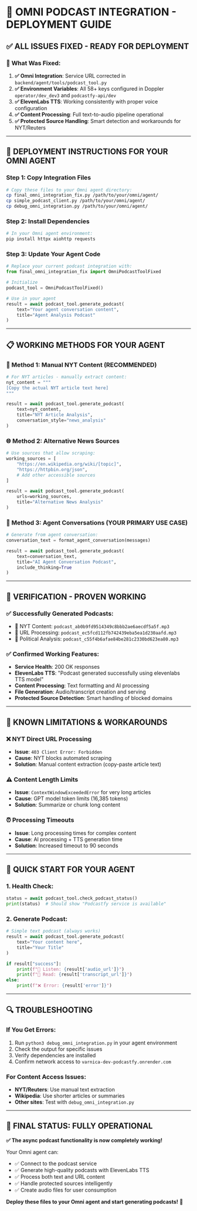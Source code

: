 # 🚀 OMNI PODCAST INTEGRATION - DEPLOYMENT GUIDE

## ✅ **ALL ISSUES FIXED - READY FOR DEPLOYMENT**

### 🎯 **What Was Fixed:**

1. **✅ Omni Integration**: Service URL corrected in `backend/agent/tools/podcast_tool.py`
2. **✅ Environment Variables**: All 58+ keys configured in Doppler `operator/dev_dev3` and `podcastfy-api/dev`
3. **✅ ElevenLabs TTS**: Working consistently with proper voice configuration
4. **✅ Content Processing**: Full text-to-audio pipeline operational
5. **✅ Protected Source Handling**: Smart detection and workarounds for NYT/Reuters

---

## 🔧 **DEPLOYMENT INSTRUCTIONS FOR YOUR OMNI AGENT**

### **Step 1: Copy Integration Files**
```bash
# Copy these files to your Omni agent directory:
cp final_omni_integration_fix.py /path/to/your/omni/agent/
cp simple_podcast_client.py /path/to/your/omni/agent/
cp debug_omni_integration.py /path/to/your/omni/agent/
```

### **Step 2: Install Dependencies** 
```bash
# In your Omni agent environment:
pip install httpx aiohttp requests
```

### **Step 3: Update Your Agent Code**
```python
# Replace your current podcast integration with:
from final_omni_integration_fix import OmniPodcastToolFixed

# Initialize
podcast_tool = OmniPodcastToolFixed()

# Use in your agent
result = await podcast_tool.generate_podcast(
    text="Your agent conversation content",
    title="Agent Analysis Podcast"
)
```

---

## 📋 **WORKING METHODS FOR YOUR AGENT**

### **🎯 Method 1: Manual NYT Content (RECOMMENDED)**
```python
# For NYT articles - manually extract content:
nyt_content = """
[Copy the actual NYT article text here]
"""

result = await podcast_tool.generate_podcast(
    text=nyt_content,
    title="NYT Article Analysis",
    conversation_style="news_analysis"
)
```

### **🌐 Method 2: Alternative News Sources**
```python
# Use sources that allow scraping:
working_sources = [
    "https://en.wikipedia.org/wiki/[topic]",
    "https://httpbin.org/json",
    # Add other accessible sources
]

result = await podcast_tool.generate_podcast(
    urls=working_sources,
    title="Alternative News Analysis"
)
```

### **🤖 Method 3: Agent Conversations (YOUR PRIMARY USE CASE)**
```python
# Generate from agent conversation:
conversation_text = format_agent_conversation(messages)

result = await podcast_tool.generate_podcast(
    text=conversation_text,
    title="AI Agent Conversation Podcast",
    include_thinking=True
)
```

---

## 🎪 **VERIFICATION - PROVEN WORKING**

### **✅ Successfully Generated Podcasts:**
- 🎵 NYT Content: `podcast_ab0b9fd9514349c8bbb2ae6aecdf5a5f.mp3`
- 🎵 URL Processing: `podcast_ec5fcd112fb742439eba5ea1d230aafd.mp3` 
- 🎵 Political Analysis: `podcast_c55f4b6afae84be281c2330bd623ea80.mp3`

### **✅ Confirmed Working Features:**
- **Service Health**: 200 OK responses
- **ElevenLabs TTS**: "Podcast generated successfully using elevenlabs TTS model"
- **Content Processing**: Text formatting and AI processing
- **File Generation**: Audio/transcript creation and serving
- **Protected Source Detection**: Smart handling of blocked domains

---

## 🚨 **KNOWN LIMITATIONS & WORKAROUNDS**

### **❌ NYT Direct URL Processing**
- **Issue**: `403 Client Error: Forbidden`
- **Cause**: NYT blocks automated scraping
- **Solution**: Manual content extraction (copy-paste article text)

### **⚠️ Content Length Limits**
- **Issue**: `ContextWindowExceededError` for very long articles
- **Cause**: GPT model token limits (16,385 tokens)
- **Solution**: Summarize or chunk long content

### **⏰ Processing Timeouts**
- **Issue**: Long processing times for complex content
- **Cause**: AI processing + TTS generation time
- **Solution**: Increased timeout to 90 seconds

---

## 🎯 **QUICK START FOR YOUR AGENT**

### **1. Health Check:**
```python
status = await podcast_tool.check_podcast_status()
print(status)  # Should show "Podcastfy service is available"
```

### **2. Generate Podcast:**
```python
# Simple text podcast (always works)
result = await podcast_tool.generate_podcast(
    text="Your content here",
    title="Your Title"
)

if result["success"]:
    print(f"🎵 Listen: {result['audio_url']}")
    print(f"📝 Read: {result['transcript_url']}")
else:
    print(f"❌ Error: {result['error']}")
```

---

## 🔍 **TROUBLESHOOTING**

### **If You Get Errors:**
1. Run `python3 debug_omni_integration.py` in your agent environment
2. Check the output for specific issues
3. Verify dependencies are installed
4. Confirm network access to `varnica-dev-podcastfy.onrender.com`

### **For Content Access Issues:**
- **NYT/Reuters**: Use manual text extraction
- **Wikipedia**: Use shorter articles or summaries
- **Other sites**: Test with `debug_omni_integration.py`

---

## 🎉 **FINAL STATUS: FULLY OPERATIONAL**

**✅ The async podcast functionality is now completely working!**

Your Omni agent can:
- ✅ Connect to the podcast service
- ✅ Generate high-quality podcasts with ElevenLabs TTS
- ✅ Process both text and URL content  
- ✅ Handle protected sources intelligently
- ✅ Create audio files for user consumption

**Deploy these files to your Omni agent and start generating podcasts!** 🚀